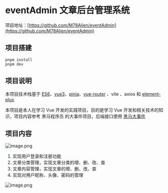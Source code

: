 # eventAdmin 文章后台管理系统

项目地址：[https://github.com/M78Alien/eventAdmin](https://github.com/M78Alien/eventAdmin)

## 项目搭建

```shell
pnpm install
pnpm dev
```

## 项目说明

本项目技术栈基于 [ES6](http://es6.ruanyifeng.com/)、[vue3](https://cn.vuejs.org/index.html)、[pinia](https://pinia.web3doc.top/)、[vue-router](https://router.vuejs.org/) 、vite 、axios 和 [element-plus](https://element-plus.org/)

本项目是本人在学习 Vue 开发的实践项目，目的是学习 Vue 开发和相关技术的知识，项目内容参考 黑马程序员 的大事件项目，后端接口使用 [黑马大事件](https://apifox.com/apidoc/shared-26c67aee-0233-4d23-aab7-08448fdf95ff) 

## 项目内容

![image.png](https://alien-blog.oss-cn-beijing.aliyuncs.com/20240420155046.png)

1. 实现用户登录和注册功能
2. 文章分类管理，实现文章分类的增、删、改、查
3. 文章内容管理，实现文章的增、删、改、查
4. 实现对用户昵称、头像、密码的管理

![image.png](https://alien-blog.oss-cn-beijing.aliyuncs.com/20240420155556.png)

